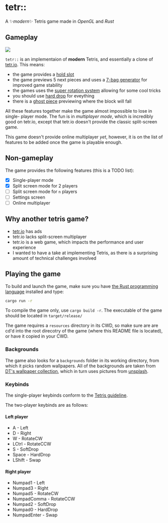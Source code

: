 # tetr::

A ✨*modern*✨ Tetris game made in *OpenGL* and *Rust*

## Gameplay

![](gameplay.gif)

`tetr::` is an implementaion of **modern** Tetris, and essentially a clone of [tetr.io](https://tetr.io). This means:

 * the game provides a [hold slot](https://tetris.wiki/Hold_piece)
 * the game previews 5 next pieces and uses a [7-bag generator](https://tetris.wiki/Random_Generator) for improved game stability
 * the games uses the [super rotation system](https://tetris.wiki/Super_Rotation_System) allowing for some cool tricks
 * you should use [hard drop](https://tetris.wiki/Drop#Hard_drop) for eveything
 * there is a [ghost piece](https://tetris.wiki/Ghost_piece) previewing where the block will fall

All these features together make the game almost impossible to lose in single-
player mode. The fun is in *multiplayer mode*, which is incredibly good on
tetr.io, except that tetr.io doesn't provide the classic split-screen game.

This game doesn't provide online multiplayer *yet*, however, it is on the list
of features to be added once the game is playable enough.

## Non-gameplay

The game provides the following features (this is a TODO list):

 * [x] Single-player mode
 * [x] Split screen mode for 2 players
 * [ ] Split screen mode for `n` players
 * [ ] Settings screen
 * [ ] Online multiplayer

## Why another tetris game?

 * [tetr.io](https://tetr.io) has ads
 * tetr.io lacks split-screen multiplayer
 * tetr.io is a web game, which impacts the performance and user experience
 * I wanted to have a take at implementing Tetris, as there is a surprising amount of technical challenges involved

## Playing the game

To build and launch the game, make sure you have [the Rust programming language](https://www.rust-lang.org/) installed and type:

```sh
cargo run -r
```

To compile the game only, use `cargo build -r`. The executable of the game should be located in `target/release/`

The game requires a `resources` directory in its CWD, so make sure are are cd'd
into the root direcotry of the game (where this README file is located), or have
it copied in your CWD.

### Backgrounds

The game also looks for a `backgrounds` folder in its working directory, from which it picks random wallpapers.
All of the backgrounds are taken from [DT's wallpaper collection](https://gitlab.com/dwt1/wallpapers), which in turn uses pictures from [unsplash](https://unsplash.com/).

### Keybinds

The single-player keybinds conform to the [Tetris guideline](https://tetris.wiki/Tetris_Guideline).

The two-player keybinds are as follows:

#### Left player

 * A - Left
 * D - Right
 * W - RotateCW
 * LCtrl - RotateCCW
 * S - SoftDrop
 * Space - HardDrop
 * LShift - Swap

#### Right player

 * Numpad1 - Left
 * Numpad3 - Right
 * Numpad5 - RotateCW
 * NumpadComma - RotateCCW
 * Numpad2 - SoftDrop
 * Numpad0 - HardDrop
 * NumpadEnter - Swap
